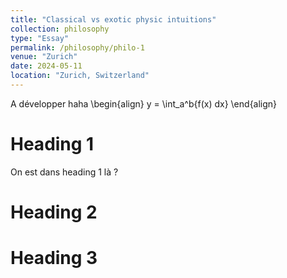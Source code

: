 ```yaml
---
title: "Classical vs exotic physic intuitions"
collection: philosophy
type: "Essay"
permalink: /philosophy/philo-1
venue: "Zurich"
date: 2024-05-11
location: "Zurich, Switzerland"
---
```


A développer haha
\begin{align}
    y = \int_a^b{f(x) dx}
\end{align}

Heading 1
======
On est dans heading 1 là ? 

Heading 2
======

Heading 3
======